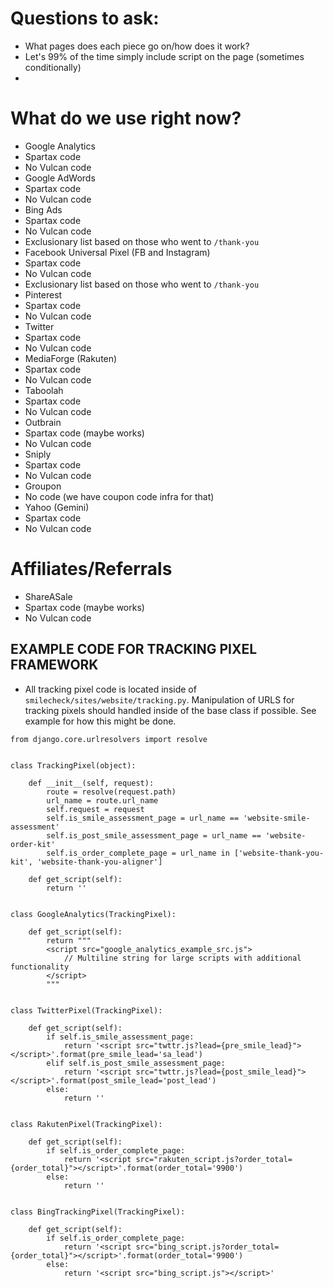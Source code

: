 # Questions to ask:

* What pages does each piece go on/how does it work?
* Let's 99% of the time simply include script on the page (sometimes conditionally)
* 

# What do we use right now?

* Google Analytics
 * Spartax code
 * No Vulcan code
* Google AdWords
 * Spartax code
 * No Vulcan code
* Bing Ads
 * Spartax code
 * No Vulcan code
 * Exclusionary list based on those who went to `/thank-you`
* Facebook Universal Pixel (FB and Instagram)
 * Spartax code
 * No Vulcan code
 * Exclusionary list based on those who went to `/thank-you`
* Pinterest
 * Spartax code
 * No Vulcan code
* Twitter
 * Spartax code
 * No Vulcan code
* MediaForge (Rakuten)
 * Spartax code
 * No Vulcan code
* Taboolah
 * Spartax code
 * No Vulcan code
* Outbrain
 * Spartax code (maybe works)
 * No Vulcan code
* Sniply
 * Spartax code
 * No Vulcan code
* Groupon
 * No code (we have coupon code infra for that)
* Yahoo (Gemini)
 * Spartax code
 * No Vulcan code


# Affiliates/Referrals

* ShareASale
 * Spartax code (maybe works)
 * No Vulcan code

## EXAMPLE CODE FOR TRACKING PIXEL FRAMEWORK
- All tracking pixel code is located inside of `smilecheck/sites/website/tracking.py`. Manipulation of URLS for tracking pixels should handled inside of the base class if possible. See example for how this might be done.

```
from django.core.urlresolvers import resolve


class TrackingPixel(object):

    def __init__(self, request):
        route = resolve(request.path)
        url_name = route.url_name
        self.request = request
        self.is_smile_assessment_page = url_name == 'website-smile-assessment'
        self.is_post_smile_assessment_page = url_name == 'website-order-kit'
        self.is_order_complete_page = url_name in ['website-thank-you-kit', 'website-thank-you-aligner']

    def get_script(self):
        return ''


class GoogleAnalytics(TrackingPixel):

    def get_script(self):
        return """
        <script src="google_analytics_example_src.js">
            // Multiline string for large scripts with additional functionality
        </script>
        """


class TwitterPixel(TrackingPixel):

    def get_script(self):
        if self.is_smile_assessment_page:
            return '<script src="twttr.js?lead={pre_smile_lead}"></script>'.format(pre_smile_lead='sa_lead')
        elif self.is_post_smile_assessment_page:
            return '<script src="twttr.js?lead={post_smile_lead}"></script>'.format(post_smile_lead='post_lead')
        else:
            return ''


class RakutenPixel(TrackingPixel):

    def get_script(self):
        if self.is_order_complete_page:
            return '<script src="rakuten_script.js?order_total={order_total}"></script>'.format(order_total='9900')
        else:
            return ''


class BingTrackingPixel(TrackingPixel):

    def get_script(self):
        if self.is_order_complete_page:
            return '<script src="bing_script.js?order_total={order_total}"></script>'.format(order_total='9900')
        else:
            return '<script src="bing_script.js"></script>'

```
